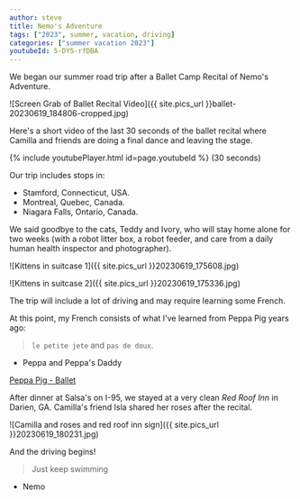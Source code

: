 ```yaml
---
author: steve
title: Nemo's Adventure
tags: ["2023", summer, vacation, driving]
categories: ["summer vacation 2023"]
youtubeId: 5-DY5-rfDBA
---
```

We began our summer road trip after a Ballet Camp Recital of Nemo's Adventure.  

![Screen Grab of Ballet Recital Video]({{ site.pics_url }}ballet-20230619_184806-cropped.jpg)

Here's a short video of the last 30 seconds of the ballet recital where Camilla and friends are doing a final dance and leaving the stage.

{% include youtubePlayer.html id=page.youtubeId %}
(30 seconds)

Our trip includes stops in:
- Stamford, Connecticut, USA.
- Montreal, Quebec, Canada.
- Niagara Falls, Ontario, Canada.

We said goodbye to the cats, Teddy and Ivory, who will stay home alone for two weeks (with a robot litter box, a robot feeder, and care from a daily human health inspector and photographer).  

![Kittens in suitcase 1]({{ site.pics_url }}20230619_175608.jpg)

![Kittens in suitcase 2]({{ site.pics_url }}20230619_175336.jpg)


The trip will include a lot of driving and may require learning some French.  

At this point, my French consists of what I've learned from Peppa Pig years ago:

> `le petite jete` and `pas de doux`.

- Peppa and Peppa's Daddy

[Peppa Pig - Ballet](https://www.youtube.com/watch?time_continue=4&v=Zlp3Aif6jJA&embeds_referring_euri=https%3A%2F%2Fwww.bing.com%2F&embeds_referring_origin=https%3A%2F%2Fwww.bing.com&source_ve_path=Mjg2NjY&feature=emb_logo)

After dinner at Salsa's on I-95, we stayed at a very clean *Red Roof Inn* in Darien, GA. Camilla's friend Isla shared her roses after the recital.

![Camilla and roses and red roof inn sign]({{ site.pics_url }}20230619_180231.jpg)

And the driving begins!

> Just keep swimming

- Nemo
